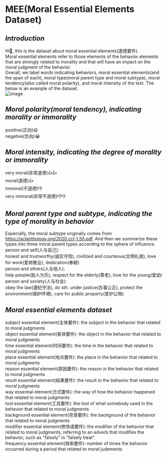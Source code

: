 # MEE(Moral Essential Elements Dataset)
## ___Introduction___ <br />

Hi:wave:, this is the dataset about moral essential elements(道德要件).<br />
Moral essential elements refer to those elements of the behavior elements that are strongly related to morality and that will have an impact on the moral judgment of the behavior. <br />
Overall, we label words indicating behaviors, moral essential elements(and the span of each), moral type(moral parent type and moral subtype), moral tendency(also called moral polarity), and moral intensity of the text. 
The below is an example of the dataset. <br />
![image](https://github.com/blcunlp/MEE/assets/31537780/8ae8369f-ff78-4b29-ae75-79b77d684106)

## ___Moral polarity(moral tendency), indicating morality or immorality___ <br />
positive(正向):smiley: <br />
negative(负向):sob: <br />

## ___Moral intensity, indicating the degree of morality or immorality___ <br />
very moral(非常道德):+1::+1: <br />
moral(道德):+1: <br />
immoral(不道德):-1: <br />
very immoral(非常不道德):-1::-1: <br />

## ___Moral parent type and subtype, indicating the type of morality in behavior___ <br />
Especially, the moral subtype originally comes from https://aclanthology.org/2020.ccl-1.50.pdf. And then we summarize these types into three moral parent types according to the sphere of influence. <br />
person and self(人与自己): <br />
honest and trustworthy(诚实守信), civilized and courteous(文明礼貌), love for work(爱岗敬业), dedication(奉献)<br />
person and others(人与他人): <br />
help people(助人为乐), respect for the elderly(尊老), love for the young(爱幼)<br />
person and society(人与社会):<br />
obey the law(遵纪守法), do sth. under justice(办事公正), protect the environment(保护环境), care for public property(爱护公物)<br />

## ___Moral essential elements dataset___ <br />
subject essential element(主体要件): the subject in the behavior that related to moral judgments <br />
object essential element(客体要件): the object in the behavior that related to moral judgments <br />
time essential element(时间要件): the time in the behavior that related to moral judgments <br />
place essential element(地点要件): the place in the behavior that related to moral judgments <br />
reason essential element(原因要件): the reason in the behavior that related to moral judgments <br />
result essential element(结果要件): the result in the behavior that related to moral judgments <br />
way essential element(方式要件): the way of how the behavior happened that related to moral judgments <br />
tool essential element(工具要件): the tool of what somebody used in the behavior that related to moral judgments <br />
background essential element(背景要件): the background of the behavior that related to moral judgments <br />
modifier essential element(修饰语要件): the modifier of the behavior that related to moral judgments, referring to an adverb that modifies the behavior, such as "falsely" in "falsely treat". <br />
frequency essential element(频率要件): number of times the behavior occurred during a period that related to moral judements <br />



